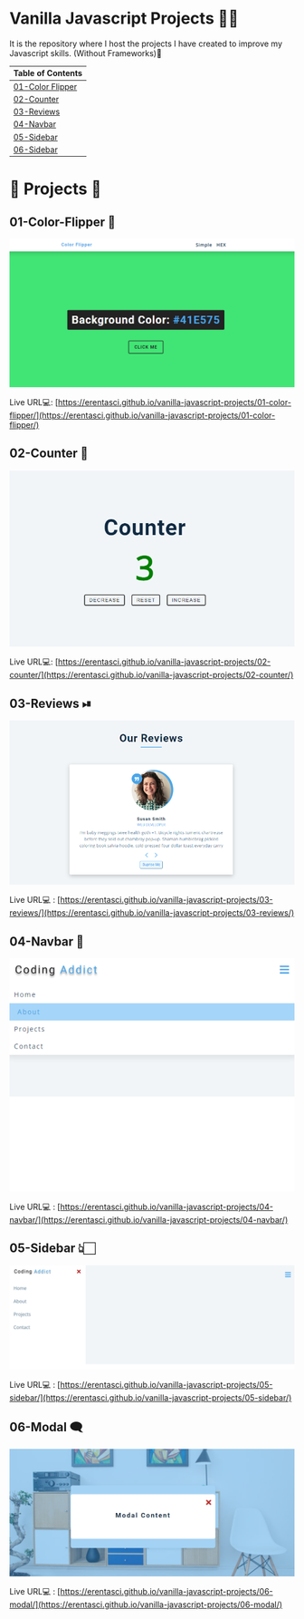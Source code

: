 # Vanilla Javascript Projects 🤩🥳 

It is the repository where I host the projects I have created to improve my Javascript skills. (Without Frameworks)👾


| Table of Contents                          |
| ------------------------------------------ |
| [01-Color Flipper](#01-color-flipper)      |
| [02-Counter](#02-counter)                  |
| [03-Reviews](#03-reviews)                  |
| [04-Navbar](#04-navbar)                    |
| [05-Sidebar](#05-sidebar)                  |
| [06-Sidebar](#06-modal)                    |


# 📌 Projects 📌 

## 01-Color-Flipper 🌈
![screenshot](./01-color-flipper/img/screenshot.png)

Live URL💻: [https://erentasci.github.io/vanilla-javascript-projects/01-color-flipper/](https://erentasci.github.io/vanilla-javascript-projects/01-color-flipper/)


## 02-Counter 🔧
![screenshot](./02-counter/img/screenshot.png)

Live URL💻: [https://erentasci.github.io/vanilla-javascript-projects/02-counter/](https://erentasci.github.io/vanilla-javascript-projects/02-counter/)


## 03-Reviews ⏯
![screenshot](./03-reviews/img/screenshot.png)

Live URL💻 : [https://erentasci.github.io/vanilla-javascript-projects/03-reviews/](https://erentasci.github.io/vanilla-javascript-projects/03-reviews/)

## 04-Navbar 📃
![screenshot](./04-navbar/img/screenshot.png)

Live URL💻 : [https://erentasci.github.io/vanilla-javascript-projects/04-navbar/](https://erentasci.github.io/vanilla-javascript-projects/04-navbar/)

## 05-Sidebar 👆🏻
![screenshot](./05-sidebar/img/screenshot.png)

Live URL💻 : [https://erentasci.github.io/vanilla-javascript-projects/05-sidebar/](https://erentasci.github.io/vanilla-javascript-projects/05-sidebar/)

## 06-Modal 🗨
![screenshot](./06-modal/img/screenshot.png)

Live URL💻 : [https://erentasci.github.io/vanilla-javascript-projects/06-modal/](https://erentasci.github.io/vanilla-javascript-projects/06-modal/)
